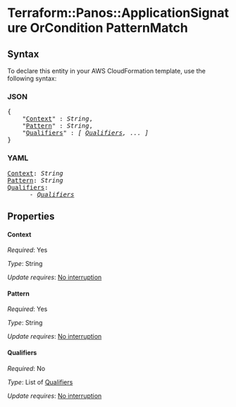 # Terraform::Panos::ApplicationSignature OrCondition PatternMatch

## Syntax

To declare this entity in your AWS CloudFormation template, use the following syntax:

### JSON

<pre>
{
    "<a href="#context" title="Context">Context</a>" : <i>String</i>,
    "<a href="#pattern" title="Pattern">Pattern</a>" : <i>String</i>,
    "<a href="#qualifiers" title="Qualifiers">Qualifiers</a>" : <i>[ <a href="orcondition-patternmatch-qualifiers.md">Qualifiers</a>, ... ]</i>
}
</pre>

### YAML

<pre>
<a href="#context" title="Context">Context</a>: <i>String</i>
<a href="#pattern" title="Pattern">Pattern</a>: <i>String</i>
<a href="#qualifiers" title="Qualifiers">Qualifiers</a>: <i>
      - <a href="orcondition-patternmatch-qualifiers.md">Qualifiers</a></i>
</pre>

## Properties

#### Context

_Required_: Yes

_Type_: String

_Update requires_: [No interruption](https://docs.aws.amazon.com/AWSCloudFormation/latest/UserGuide/using-cfn-updating-stacks-update-behaviors.html#update-no-interrupt)

#### Pattern

_Required_: Yes

_Type_: String

_Update requires_: [No interruption](https://docs.aws.amazon.com/AWSCloudFormation/latest/UserGuide/using-cfn-updating-stacks-update-behaviors.html#update-no-interrupt)

#### Qualifiers

_Required_: No

_Type_: List of <a href="orcondition-patternmatch-qualifiers.md">Qualifiers</a>

_Update requires_: [No interruption](https://docs.aws.amazon.com/AWSCloudFormation/latest/UserGuide/using-cfn-updating-stacks-update-behaviors.html#update-no-interrupt)

